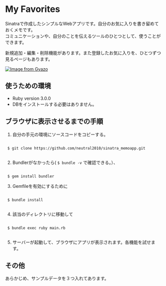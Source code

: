 # My Favorites

Sinatraで作成したシンプルなWebアプリです。自分のお気に入りを書き留めておくメモです。<br>
コミュニケーションや、自分のことを伝えるツールのひとつとして、使うことができます。

新規追加・編集・削除機能があります。また登録したお気に入りを、ひとつずつ見るページもあります。

[![Image from Gyazo](https://i.gyazo.com/b4d554790879730afb36592dba739ce8.gif)](https://gyazo.com/b4d554790879730afb36592dba739ce8)


## 使うための環境
- Ruby version 3.0.0
- DBをインストールする必要はありません。

## ブラウザに表示させるまでの手順
1. 自分の手元の環境にソースコードをコピーする。<br>
```
   
 $ git clone https://github.com/neutral2010/sinatra_memoapp.git
   
```
2. Bundlerがなかったら( `$ bundle -v` で確認できる。）、<br>
```
   
 $ gem install bundler

```
3. Gemfileを有効にするために
```
 
 $ bundle install
 
```
4. 該当のディレクトリに移動して
```

 $ bundle exec ruby main.rb
 
```
5. サーバーが起動して、ブラウザにアプリが表示されます。各機能を試せます。

##  その他
あらかじめ、サンプルデータを３つ入れてあります。
